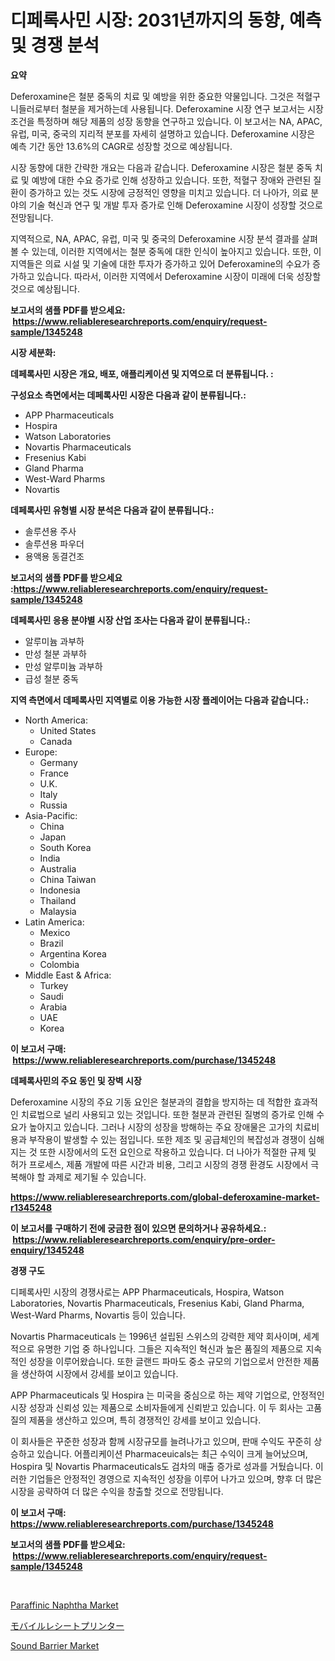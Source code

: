 <p><h1>디페록사민 시장: 2031년까지의 동향, 예측 및 경쟁 분석</h1></p><p><strong>요약</strong></p>
<p><p>Deferoxamine은 철분 중독의 치료 및 예방을 위한 중요한 약물입니다. 그것은 적혈구 니들러로부터 철분을 제거하는데 사용됩니다. Deferoxamine 시장 연구 보고서는 시장 조건을 특정하며 해당 제품의 성장 동향을 연구하고 있습니다. 이 보고서는 NA, APAC, 유럽, 미국, 중국의 지리적 분포를 자세히 설명하고 있습니다. Deferoxamine 시장은 예측 기간 동안 13.6%의 CAGR로 성장할 것으로 예상됩니다.</p><p>시장 동향에 대한 간략한 개요는 다음과 같습니다. Deferoxamine 시장은 철분 중독 치료 및 예방에 대한 수요 증가로 인해 성장하고 있습니다. 또한, 적혈구 장애와 관련된 질환이 증가하고 있는 것도 시장에 긍정적인 영향을 미치고 있습니다. 더 나아가, 의료 분야의 기술 혁신과 연구 및 개발 투자 증가로 인해 Deferoxamine 시장이 성장할 것으로 전망됩니다.</p><p>지역적으로, NA, APAC, 유럽, 미국 및 중국의 Deferoxamine 시장 분석 결과를 살펴볼 수 있는데, 이러한 지역에서는 철분 중독에 대한 인식이 높아지고 있습니다. 또한, 이 지역들은 의료 시설 및 기술에 대한 투자가 증가하고 있어 Deferoxamine의 수요가 증가하고 있습니다. 따라서, 이러한 지역에서 Deferoxamine 시장이 미래에 더욱 성장할 것으로 예상됩니다.</p></p>
<p><strong>보고서의 샘플 PDF를 받으세요: &nbsp;<a href="https://www.reliableresearchreports.com/enquiry/request-sample/1345248">https://www.reliableresearchreports.com/enquiry/request-sample/1345248</a></strong></p>
<p><strong>시장 세분화:</strong></p>
<p><strong> 데페록사민 시장은 개요, 배포, 애플리케이션 및 지역으로 더 분류됩니다. :</strong></p>
<p><strong>구성요소 측면에서는 데페록사민 시장은 다음과 같이 분류됩니다.:</strong></p>
<p><ul><li>APP Pharmaceuticals</li><li>Hospira</li><li>Watson Laboratories</li><li>Novartis Pharmaceuticals</li><li>Fresenius Kabi</li><li>Gland Pharma</li><li>West-Ward Pharms</li><li>Novartis</li></ul></p>
<p><strong> 데페록사민 유형별 시장 분석은 다음과 같이 분류됩니다.:</strong></p>
<p><ul><li>솔루션용 주사</li><li>솔루션용 파우더</li><li>용액용 동결건조</li></ul></p>
<p><strong>보고서의 샘플 PDF를 받으세요 :<a href="https://www.reliableresearchreports.com/enquiry/request-sample/1345248">https://www.reliableresearchreports.com/enquiry/request-sample/1345248</a></strong></p>
<p><strong> 데페록사민 응용 분야별 시장 산업 조사는 다음과 같이 분류됩니다.:</strong></p>
<p><ul><li>알루미늄 과부하</li><li>만성 철분 과부하</li><li>만성 알루미늄 과부하</li><li>급성 철분 중독</li></ul></p>
<p><strong>지역 측면에서 데페록사민 지역별로 이용 가능한 시장 플레이어는 다음과 같습니다.:</strong></p>
<p><ul>
    <li>
        North America:
        <ul>
            <li>United States</li>
            <li>Canada</li>
        </ul>
    </li>
    <li>
        Europe:
        <ul>
            <li>Germany</li>
            <li>France</li>
            <li>U.K.</li>
            <li>Italy</li>
            <li>Russia</li>
        </ul>
    </li>
    <li>
        Asia-Pacific:
        <ul>
            <li>China</li>
            <li>Japan</li>
            <li>South Korea</li>
            <li>India</li>
            <li>Australia</li>
            <li>China Taiwan</li>
            <li>Indonesia</li>
            <li>Thailand</li>
            <li>Malaysia</li>
        </ul>
    </li>
    <li>
        Latin America:
        <ul>
            <li>Mexico</li>
            <li>Brazil</li>
            <li>Argentina Korea</li>
            <li>Colombia</li>
        </ul>
    </li>
    <li>
        Middle East & Africa:
        <ul>
            <li>Turkey</li>
            <li>Saudi</li>
            <li>Arabia</li>
            <li>UAE</li>
            <li>Korea</li>
        </ul>
    </li>
    </ul></p>
<p><strong>이 보고서 구매: &nbsp;<a href="https://www.reliableresearchreports.com/purchase/1345248">https://www.reliableresearchreports.com/purchase/1345248</a></strong></p>
<p><strong>데페록사민의 주요 동인 및 장벽 시장</strong></p>
<p><p>Deferoxamine 시장의 주요 기동 요인은 철분과의 결합을 방지하는 데 적합한 효과적인 치료법으로 널리 사용되고 있는 것입니다. 또한 철분과 관련된 질병의 증가로 인해 수요가 높아지고 있습니다. 그러나 시장의 성장을 방해하는 주요 장애물은 고가의 치료비용과 부작용이 발생할 수 있는 점입니다. 또한 제조 및 공급체인의 복잡성과 경쟁이 심해지는 것 또한 시장에서의 도전 요인으로 작용하고 있습니다. 더 나아가 적절한 규제 및 허가 프로세스, 제품 개발에 따른 시간과 비용, 그리고 시장의 경쟁 환경도 시장에서 극복해야 할 과제로 제기될 수 있습니다.</p></p>
<p><strong><a href="https://www.reliableresearchreports.com/global-deferoxamine-market-r1345248">https://www.reliableresearchreports.com/global-deferoxamine-market-r1345248</a></strong></p>
<p><strong>이 보고서를 구매하기 전에 궁금한 점이 있으면 문의하거나 공유하세요.: &nbsp;<a href="https://www.reliableresearchreports.com/enquiry/pre-order-enquiry/1345248">https://www.reliableresearchreports.com/enquiry/pre-order-enquiry/1345248</a></strong></p>
<p><strong>경쟁 구도</strong></p>
<p><p>디페록사민 시장의 경쟁사로는 APP Pharmaceuticals, Hospira, Watson Laboratories, Novartis Pharmaceuticals, Fresenius Kabi, Gland Pharma, West-Ward Pharms, Novartis 등이 있습니다. </p><p>Novartis Pharmaceuticals 는 1996년 설립된 스위스의 강력한 제약 회사이며, 세계적으로 유명한 기업 중 하나입니다. 그들은 지속적인 혁신과 높은 품질의 제품으로 지속적인 성장을 이루어왔습니다. 또한 글랜드 파마도 중소 규모의 기업으로서 안전한 제품을 생산하여 시장에서 강세를 보이고 있습니다.</p><p>APP Pharmaceuticals 및 Hospira 는 미국을 중심으로 하는 제약 기업으로, 안정적인 시장 성장과 신뢰성 있는 제품으로 소비자들에게 신뢰받고 있습니다. 이 두 회사는 고품질의 제품을 생산하고 있으며, 특히 경쟁적인 강세를 보이고 있습니다.</p><p>이 회사들은 꾸준한 성장과 함께 시장규모를 늘려나가고 있으며, 판매 수익도 꾸준히 상승하고 있습니다. 어플리케이션 Pharmaceuicals는 최근 수익이 크게 늘어났으며, Hospira 및 Novartis Pharmaceuticals도 검차의 매출 증가로 성과를 거뒀습니다. 이러한 기업들은 안정적인 경영으로 지속적인 성장을 이루어 나가고 있으며, 향후 더 많은 시장을 공략하여 더 많은 수익을 창출할 것으로 전망됩니다.</p></p>
<p><strong>이 보고서 구매: &nbsp; <a href="https://www.reliableresearchreports.com/purchase/1345248">https://www.reliableresearchreports.com/purchase/1345248</a></strong></p>
<p><strong>보고서의 샘플 PDF를 받으세요: &nbsp;<a href="https://www.reliableresearchreports.com/enquiry/request-sample/1345248">https://www.reliableresearchreports.com/enquiry/request-sample/1345248</a></strong><strong></strong></p>
<p>&nbsp;</p>
<p><p><a href="https://www.linkedin.com/pulse/paraffinic-naphtha-market-size-share-amp-trends-analysis-report-ksgif?trackingId=Nhx4ZuFeQx77MM%2FrBWV3Kg%3D%3D">Paraffinic Naphtha Market</a></p><p><a href="https://github.com/zoetazuur/Market-Research-Report-List-1/blob/main/330602221898.md">モバイルレシートプリンター</a></p><p><a href="https://www.linkedin.com/pulse/sound-barrier-market-size-2024-2031-global-industrial-analysis-s8kzf?trackingId=5dGfPV4FVJ21FHfHCbt2qQ%3D%3D">Sound Barrier Market</a></p></p>